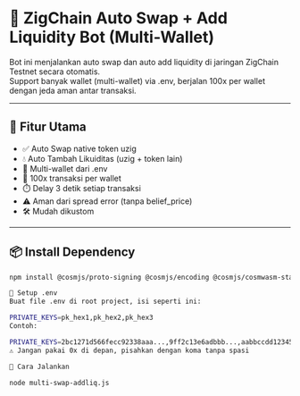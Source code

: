# 🔁 ZigChain Auto Swap + Add Liquidity Bot (Multi-Wallet)

Bot ini menjalankan auto swap dan auto add liquidity di jaringan ZigChain Testnet secara otomatis.  
Support banyak wallet (multi-wallet) via .env, berjalan 100x per wallet dengan jeda aman antar transaksi.

---

## 🔧 Fitur Utama

- ✅ Auto Swap native token uzig
- 💧 Auto Tambah Likuiditas (uzig + token lain)
- 👥 Multi-wallet dari .env
- 🔁 100x transaksi per wallet
- ⏱️ Delay 3 detik setiap transaksi
- ⚠️ Aman dari spread error (tanpa belief_price)
- 🛠️ Mudah dikustom

---

## 📦 Install Dependency

```bash
npm install @cosmjs/proto-signing @cosmjs/encoding @cosmjs/cosmwasm-stargate @cosmjs/stargate dotenv

📝 Setup .env
Buat file .env di root project, isi seperti ini:

PRIVATE_KEYS=pk_hex1,pk_hex2,pk_hex3
Contoh:

PRIVATE_KEYS=2bc1271d566fecc92338aaa...,9ff2c13e6adbbb...,aabbccdd123456...
⚠️ Jangan pakai 0x di depan, pisahkan dengan koma tanpa spasi

🚀 Cara Jalankan

node multi-swap-addliq.js
